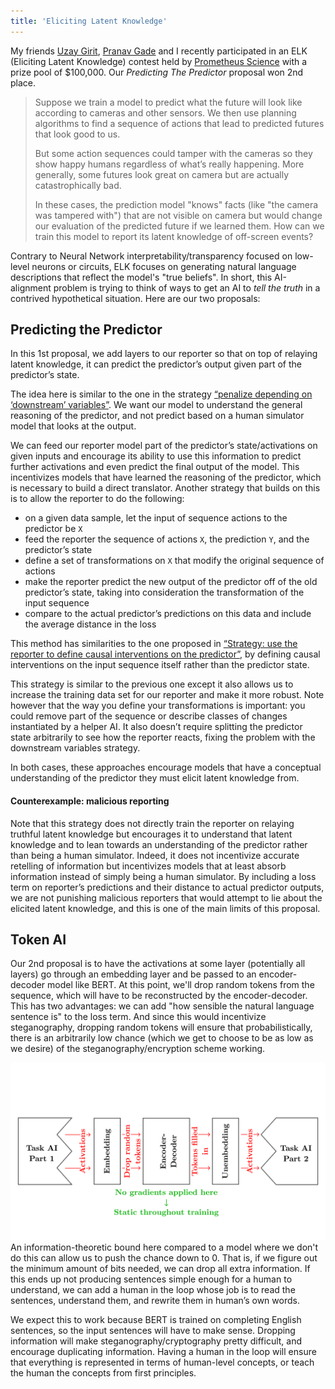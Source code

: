 ```yaml
---
title: 'Eliciting Latent Knowledge'
---
```



My friends [Uzay Girit](https://www.uzpg.me/), [Pranav Gade](https://pranavg.me/) and I recently participated in an ELK (Eliciting Latent Knowledge) contest held by [Prometheus Science](https://prometheus.science/) with a prize pool of $100,000. Our *Predicting The Predictor* proposal won 2nd place. 

> Suppose we train a model to predict what the future will look like according to cameras and other sensors. We then use planning algorithms to find a sequence of actions that lead to predicted futures that look good to us.
> 
> But some action sequences could tamper with the cameras so they show happy humans regardless of what’s really happening. More generally, some futures look great on camera but are actually catastrophically bad.
> 
>In these cases, the prediction model "knows" facts (like "the camera was tampered with") that are not visible on camera but would change our evaluation of the predicted future if we learned them. How can we train this model to report its latent knowledge of off-screen events?

Contrary to Neural Network interpretability/transparency focused on low-level neurons or circuits, ELK focuses on generating natural language descriptions that reflect the model's "true beliefs". In short, this AI-alignment problem is trying to think of ways to get an AI to *tell the truth* in a contrived hypothetical situation. Here are our two proposals:

<!--more-->

## Predicting the Predictor

In this 1st proposal, we add layers to our reporter so that on top of relaying latent knowledge, it can predict the predictor’s output given part of the predictor’s state.

The idea here is similar to the one in the strategy [“penalize depending on ‘downstream’ variables”](https://www.lesswrong.com/posts/rxoBY9CMkqDsHt25t/eliciting-latent-knowledge-elk-distillation-summary#Strategy_3___penalize_depending_on__downstream__variables). We want our model to understand the general reasoning of the predictor, and not predict based on a human simulator model that looks at the output.

We can feed our reporter model part of the predictor’s state/activations on given inputs and encourage its ability to use this information to predict further activations and even predict the final output of the model. This incentivizes models that have learned the reasoning of the predictor, which is necessary to build a direct translator.
Another strategy that builds on this is to allow the reporter to do the following:

* on a given data sample, let the input of sequence actions to the predictor be `X`
* feed the reporter the sequence of actions `X`, the prediction `Y`, and the predictor’s state
* define a set of transformations on `X` that modify the original sequence of actions
* make the reporter predict the new output of the predictor off of the old predictor’s state, taking into consideration the transformation of the input sequence
* compare to the actual predictor’s predictions on this data and include the average distance in the loss

This method has similarities to the one proposed in [“Strategy: use the reporter to define causal interventions on the predictor”](https://www.alignmentforum.org/posts/rxoBY9CMkqDsHt25t/eliciting-latent-knowledge-elk-distillation-summary#Strategy___use_the_reporter_to_define_causal_interventions_on_the_predictor), by defining causal interventions on the input sequence itself rather than the predictor state.

This strategy is similar to the previous one except it also allows us to increase the training data set for our reporter and make it more robust. Note however that the way you define your transformations is important: you could remove part of the sequence or describe classes of changes instantiated by a helper AI. It also doesn’t require splitting the predictor state arbitrarily to see how the reporter reacts, fixing the problem with the downstream variables strategy.

In both cases, these approaches encourage models that have a conceptual understanding of the predictor they must elicit latent knowledge from.

#### Counterexample: malicious reporting
Note that this strategy does not directly train the reporter on relaying truthful latent knowledge but encourages it to understand that latent knowledge and to lean towards an understanding of the predictor rather than being a human simulator. Indeed, it does not incentivize accurate retelling of information but incentivizes models that at least absorb information instead of simply being a human simulator. By including a loss term on reporter’s predictions and their distance to actual predictor outputs, we are not punishing malicious reporters that would attempt to lie about the elicited latent knowledge, and this is one of the main limits of this proposal.

## Token AI

Our 2nd proposal is to have the activations at some layer (potentially all layers) go through an embedding layer and be passed to an encoder-decoder model like BERT. At this point, we'll drop random tokens from the sequence, which will have to be reconstructed by the encoder-decoder. This has two advantages: we can add "how sensible the natural language sentence is" to the loss term. And since this would incentivize steganography, dropping random tokens will ensure that probabilistically, there is an arbitrarily low chance (which we get to choose to be as low as we desire) of the steganography/encryption scheme working. 

![Token](/token.png)
An information-theoretic bound here compared to a model where we don't do this can allow us to push the chance down to 0. That is, if we figure out the minimum amount of bits needed, we can drop all extra information. If this ends up not producing sentences simple enough for a human to understand, we can add a human in the loop whose job is to read the sentences, understand them, and rewrite them in human’s own words.

We expect this to work because BERT is trained on completing English sentences, so the input sentences will have to make sense. Dropping information will make steganography/cryptography pretty difficult, and encourage duplicating information. Having a human in the loop will ensure that everything is represented in terms of human-level concepts, or teach the human the concepts from first principles.
